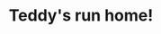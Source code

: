 ---
title: "Teddy's run home!"
excerpt: "Endles Runner"
header:
  teaser: assets/images/QNxQpz.png
sidebar:
  - title: "Role"
    image: http://placehold.it/350x250
    image_alt: "logo"
    text: "game developer"
  - title: "Responsibilities"
    text: "Score and High Score, UI programming(menu, pause menu, death screen, in game hud), Stars to pick up, some bugfixes "
gallery:
  - url: /assets/images/unsplash-gallery-image-1.jpg
    image_path: assets/images/unsplash-gallery-image-1-th.jpg
    alt: "placeholder image 1"
  - url: /assets/images/unsplash-gallery-image-2.jpg
    image_path: assets/images/unsplash-gallery-image-2-th.jpg
    alt: "placeholder image 2"
  - url: /assets/images/unsplash-gallery-image-3.jpg
    image_path: assets/images/unsplash-gallery-image-3-th.jpg
    alt: "placeholder image 3"
---
